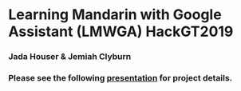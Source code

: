 # Learning Mandarin with Google Assistant (LMWGA) HackGT2019
### Jada Houser & Jemiah Clyburn

### Please see the following [presentation](https://docs.google.com/presentation/d/e/2PACX-1vQBzrpdQv6GNu_hnzDggD6wdtXIm81CQBfdr1JIUcFHIK_uXMw4hUIjmxgtXUd9J_aeWQTN_2A-TgKk/pub?start=true&loop=true&delayms=10000) for project details.
